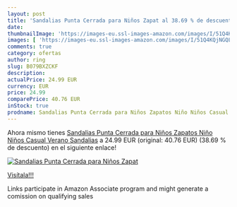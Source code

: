 ```yaml
---
layout: post
title: 'Sandalias Punta Cerrada para Niños Zapat al 38.69 % de descuento'
date: 
thumbnailImage: 'https://images-eu.ssl-images-amazon.com/images/I/51Q4KQjNGQL._SL200_.jpg'
images: [ 'https://images-eu.ssl-images-amazon.com/images/I/51Q4KQjNGQL._SL200_.jpg' ]
comments: true
category: ofertas
author: ring
slug: B079BXZCKF
description:
actualPrice: 24.99 EUR
currency: EUR
price: 24.99
comparePrice: 40.76 EUR
inStock: true
prodname: Sandalias Punta Cerrada para Niños Zapatos Niño Niños Casual Verano Sandalias
---
```


Ahora mismo tienes [Sandalias Punta Cerrada para Niños Zapatos Niño Niños Casual Verano Sandalias](https://www.amazon.es/dp/B079BXZCKF/?tag=tolees-21) a 24.99 EUR (original: 40.76 EUR) (38.69 %  de descuento) en el siguiente enlace!

[![Sandalias Punta Cerrada para Niños Zapat](https://images-eu.ssl-images-amazon.com/images/I/51Q4KQjNGQL._SL200_.jpg)](https://www.amazon.es/dp/B079BXZCKF/?tag=tolees-21)

[Visítala!!!](https://www.amazon.es/dp/B079BXZCKF/?tag=tolees-21)

Links participate in Amazon Associate program and might generate a comission on qualifying sales
